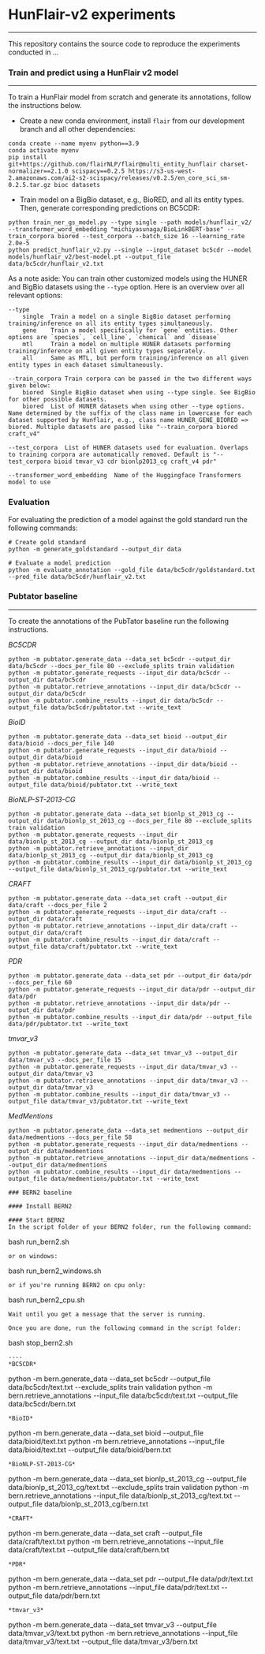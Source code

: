 # HunFlair-v2 experiments

---

This repository contains the source code to reproduce the experiments conducted in ... 

### Train and predict using a HunFlair v2 model

----

To train a HunFlair model from scratch and generate its annotations, follow the instructions below.

- Create a new conda environment, install `flair` from our development branch and all other dependencies:

```
conda create --name myenv python==3.9
conda activate myenv
pip install git+https://github.com/flairNLP/flair@multi_entity_hunflair charset-normalizer==2.1.0 scispacy==0.2.5 https://s3-us-west-2.amazonaws.com/ai2-s2-scispacy/releases/v0.2.5/en_core_sci_sm-0.2.5.tar.gz bioc datasets
```

- Train model on a BigBio dataset, e.g., BioRED, and all its entity types. Then, generate corresponding predictions on BC5CDR:
```
python train_ner_gs_model.py --type single --path models/hunflair_v2/ --transformer_word_embedding "michiyasunaga/BioLinkBERT-base" --train_corpora biored --test_corpora --batch_size 16 --learning_rate 2.0e-5
python predict_hunflair_v2.py --single --input_dataset bc5cdr --model models/hunflair_v2/best-model.pt --output_file data/bc5cdr/hunflair_v2.txt
```

As a note aside: You can train other customized models using the HUNER and BigBio datasets using the `--type` option. Here is an overview over all relevant options:

```
--type
    single  Train a model on a single BigBio dataset performing training/inference on all its entity types simultaneously.
    gene    Train a model specifically for `gene` entities. Other options are `species`, `cell_line`, `chemical` and `disease`
    mtl     Train a model on multiple HUNER datasets performing training/inference on all given entity types separately.
    all     Same as MTL, but perform training/inference on all given entity types in each dataset simultaneously.
    
--train_corpora Train corpora can be passed in the two different ways given below:
    biored  Single BigBio dataset when using --type single. See BigBio for other possible datasets.
    biored  List of HUNER datasets when using other --type options. Name determined by the suffix of the class name in lowercase for each dataset supported by Hunflair, e.g., class name HUNER_GENE_BIORED => biored. Multiple datasets are passed like "--train_corpora biored craft_v4"
    
--test_corpora  List of HUNER datasets used for evaluation. Overlaps to training corpora are automatically removed. Default is "--test_corpora bioid tmvar_v3 cdr bionlp2013_cg craft_v4 pdr"

--transformer_word_embedding  Name of the Huggingface Transformers model to use
```

### Evaluation

For evaluating the prediction of a model against the gold standard run the following commands:
```
# Create gold standard
python -m generate_goldstandard --output_dir data

# Evaluate a model prediction
python -m evaluate_annotation --gold_file data/bc5cdr/goldstandard.txt --pred_file data/bc5cdr/hunflair_v2.txt 

```

### Pubtator baseline

----

To create the annotations of the PubTator baseline run the following instructions.

*BC5CDR*
```
python -m pubtator.generate_data --data_set bc5cdr --output_dir data/bc5cdr --docs_per_file 80 --exclude_splits train validation
python -m pubtator.generate_requests --input_dir data/bc5cdr --output_dir data/bc5cdr
python -m pubtator.retrieve_annotations --input_dir data/bc5cdr --output_dir data/bc5cdr
python -m pubtator.combine_results --input_dir data/bc5cdr --output_file data/bc5cdr/pubtator.txt --write_text
```

*BioID*
```
python -m pubtator.generate_data --data_set bioid --output_dir data/bioid --docs_per_file 140
python -m pubtator.generate_requests --input_dir data/bioid --output_dir data/bioid
python -m pubtator.retrieve_annotations --input_dir data/bioid --output_dir data/bioid
python -m pubtator.combine_results --input_dir data/bioid --output_file data/bioid/pubtator.txt --write_text
```

*BioNLP-ST-2013-CG*
```
python -m pubtator.generate_data --data_set bionlp_st_2013_cg --output_dir data/bionlp_st_2013_cg --docs_per_file 80 --exclude_splits train validation
python -m pubtator.generate_requests --input_dir data/bionlp_st_2013_cg --output_dir data/bionlp_st_2013_cg
python -m pubtator.retrieve_annotations --input_dir data/bionlp_st_2013_cg --output_dir data/bionlp_st_2013_cg
python -m pubtator.combine_results --input_dir data/bionlp_st_2013_cg --output_file data/bionlp_st_2013_cg/pubtator.txt --write_text
```

*CRAFT*
```
python -m pubtator.generate_data --data_set craft --output_dir data/craft --docs_per_file 2
python -m pubtator.generate_requests --input_dir data/craft --output_dir data/craft
python -m pubtator.retrieve_annotations --input_dir data/craft --output_dir data/craft
python -m pubtator.combine_results --input_dir data/craft --output_file data/craft/pubtator.txt --write_text
```

*PDR*
```
python -m pubtator.generate_data --data_set pdr --output_dir data/pdr --docs_per_file 60
python -m pubtator.generate_requests --input_dir data/pdr --output_dir data/pdr
python -m pubtator.retrieve_annotations --input_dir data/pdr --output_dir data/pdr
python -m pubtator.combine_results --input_dir data/pdr --output_file data/pdr/pubtator.txt --write_text
```

*tmvar_v3*
```
python -m pubtator.generate_data --data_set tmvar_v3 --output_dir data/tmvar_v3 --docs_per_file 15
python -m pubtator.generate_requests --input_dir data/tmvar_v3 --output_dir data/tmvar_v3
python -m pubtator.retrieve_annotations --input_dir data/tmvar_v3 --output_dir data/tmvar_v3
python -m pubtator.combine_results --input_dir data/tmvar_v3 --output_file data/tmvar_v3/pubtator.txt --write_text
```

*MedMentions*
```
python -m pubtator.generate_data --data_set medmentions --output_dir data/medmentions --docs_per_file 58
python -m pubtator.generate_requests --input_dir data/medmentions --output_dir data/medmentions
python -m pubtator.retrieve_annotations --input_dir data/medmentions --output_dir data/medmentions
python -m pubtator.combine_results --input_dir data/medmentions --output_file data/medmentions/pubtator.txt --write_text

### BERN2 baseline

#### Install BERN2

#### Start BERN2
In the script folder of your BERN2 folder, run the following command:
```
bash run_bern2.sh
```
or on windows:
```
bash run_bern2_windows.sh
```
or if you're running BERN2 on cpu only:
```
bash run_bern2_cpu.sh
```
Wait until you get a message that the server is running.

Once you are done, run the following command in the script folder:
```
bash stop_bern2.sh
```
----
*BC5CDR*
```
python -m bern.generate_data --data_set bc5cdr --output_file data/bc5cdr/text.txt --exclude_splits train validation
python -m bern.retrieve_annotations --input_file data/bc5cdr/text.txt --output_file data/bc5cdr/bern.txt
```
*BioID*
```
python -m bern.generate_data --data_set bioid --output_file data/bioid/text.txt
python -m bern.retrieve_annotations --input_file data/bioid/text.txt --output_file data/bioid/bern.txt
```
*BioNLP-ST-2013-CG*
```
python -m bern.generate_data --data_set bionlp_st_2013_cg --output_file data/bionlp_st_2013_cg/text.txt --exclude_splits train validation
python -m bern.retrieve_annotations --input_file data/bionlp_st_2013_cg/text.txt --output_file data/bionlp_st_2013_cg/bern.txt
```
*CRAFT*
```
python -m bern.generate_data --data_set craft --output_file data/craft/text.txt
python -m bern.retrieve_annotations --input_file data/craft/text.txt --output_file data/craft/bern.txt
```
*PDR*
```
python -m bern.generate_data --data_set pdr --output_file data/pdr/text.txt
python -m bern.retrieve_annotations --input_file data/pdr/text.txt --output_file data/pdr/bern.txt
```
*tmvar_v3*
```
python -m bern.generate_data --data_set tmvar_v3 --output_file data/tmvar_v3/text.txt
python -m bern.retrieve_annotations --input_file data/tmvar_v3/text.txt --output_file data/tmvar_v3/bern.txt
```
